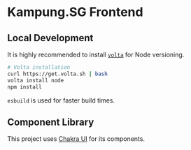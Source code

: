 # Kampung.SG Frontend

## Local Development

It is highly recommended to install [`volta`](https://volta.sh/) for Node versioning.

```sh
# Volta installation
curl https://get.volta.sh | bash
volta install node
npm install
```

`esbuild` is used for faster build times.

## Component Library

This project uses [Chakra UI](https://chakra-ui.com/) for its components.
